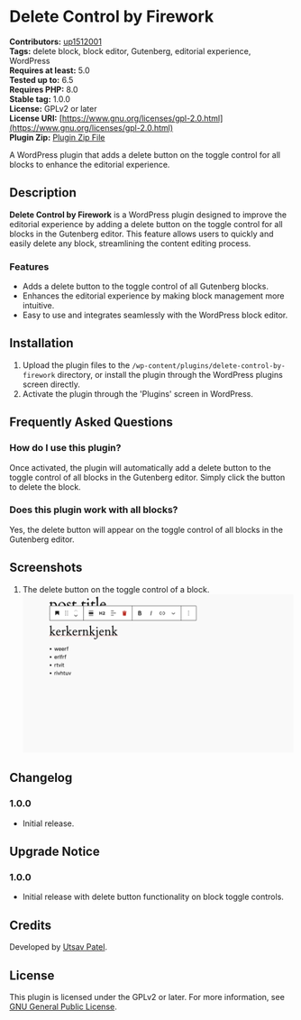 # Delete Control by Firework

**Contributors:** [up1512001](https://profiles.wordpress.org/up1512001/)  
**Tags:** delete block, block editor, Gutenberg, editorial experience, WordPress  
**Requires at least:** 5.0  
**Tested up to:** 6.5  
**Requires PHP:** 8.0  
**Stable tag:** 1.0.0  
**License:** GPLv2 or later  
**License URI:** [https://www.gnu.org/licenses/gpl-2.0.html](https://www.gnu.org/licenses/gpl-2.0.html) <br/>
**Plugin Zip:** [Plugin Zip File](./delete-control-by-firework.zip)

A WordPress plugin that adds a delete button on the toggle control for all blocks to enhance the editorial experience.

## Description

**Delete Control by Firework** is a WordPress plugin designed to improve the editorial experience by adding a delete button on the toggle control for all blocks in the Gutenberg editor. This feature allows users to quickly and easily delete any block, streamlining the content editing process.

### Features
- Adds a delete button to the toggle control of all Gutenberg blocks.
- Enhances the editorial experience by making block management more intuitive.
- Easy to use and integrates seamlessly with the WordPress block editor.

## Installation

1. Upload the plugin files to the `/wp-content/plugins/delete-control-by-firework` directory, or install the plugin through the WordPress plugins screen directly.
2. Activate the plugin through the 'Plugins' screen in WordPress.

## Frequently Asked Questions

### How do I use this plugin?

Once activated, the plugin will automatically add a delete button to the toggle control of all blocks in the Gutenberg editor. Simply click the button to delete the block.

### Does this plugin work with all blocks?

Yes, the delete button will appear on the toggle control of all blocks in the Gutenberg editor.

## Screenshots

1. The delete button on the toggle control of a block.
   ![Delete Button on Block](./plugins/delete-control-by-firework/assets/images/ss1.png)

## Changelog

### 1.0.0
- Initial release.

## Upgrade Notice

### 1.0.0
- Initial release with delete button functionality on block toggle controls.

## Credits

Developed by [Utsav Patel](https://github.com/up1512001).

## License

This plugin is licensed under the GPLv2 or later. For more information, see [GNU General Public License](https://www.gnu.org/licenses/gpl-2.0.html).
